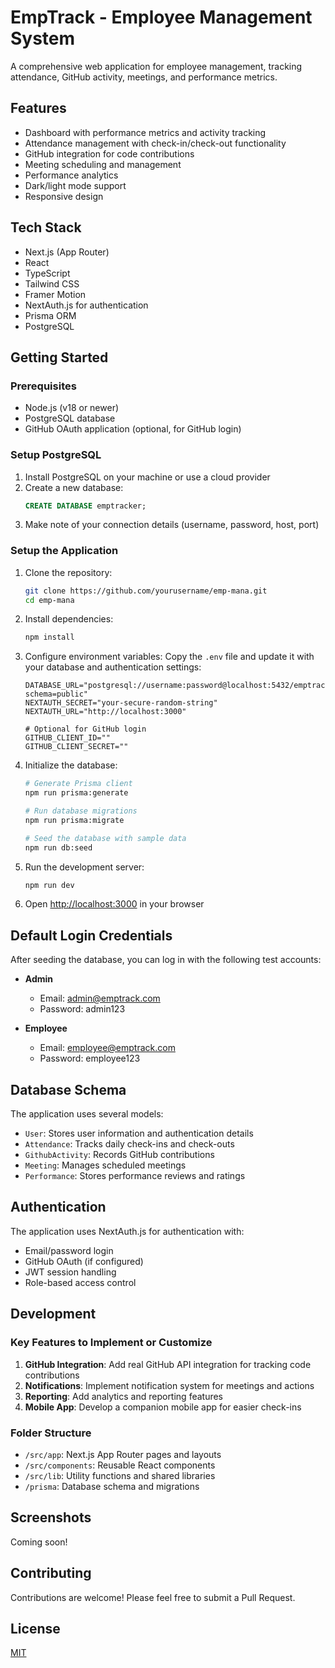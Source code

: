 # EmpTrack - Employee Management System

A comprehensive web application for employee management, tracking attendance, GitHub activity, meetings, and performance metrics.

## Features

- Dashboard with performance metrics and activity tracking
- Attendance management with check-in/check-out functionality
- GitHub integration for code contributions
- Meeting scheduling and management
- Performance analytics
- Dark/light mode support
- Responsive design

## Tech Stack

- Next.js (App Router)
- React
- TypeScript
- Tailwind CSS
- Framer Motion
- NextAuth.js for authentication
- Prisma ORM
- PostgreSQL

## Getting Started

### Prerequisites

- Node.js (v18 or newer)
- PostgreSQL database
- GitHub OAuth application (optional, for GitHub login)

### Setup PostgreSQL

1. Install PostgreSQL on your machine or use a cloud provider
2. Create a new database:
   ```sql
   CREATE DATABASE emptracker;
   ```
3. Make note of your connection details (username, password, host, port)

### Setup the Application

1. Clone the repository:
   ```bash
   git clone https://github.com/yourusername/emp-mana.git
   cd emp-mana
   ```

2. Install dependencies:
   ```bash
   npm install
   ```

3. Configure environment variables:
   Copy the `.env` file and update it with your database and authentication settings:
   ```
   DATABASE_URL="postgresql://username:password@localhost:5432/emptracker?schema=public"
   NEXTAUTH_SECRET="your-secure-random-string"
   NEXTAUTH_URL="http://localhost:3000"
   
   # Optional for GitHub login
   GITHUB_CLIENT_ID=""
   GITHUB_CLIENT_SECRET=""
   ```

4. Initialize the database:
   ```bash
   # Generate Prisma client
   npm run prisma:generate
   
   # Run database migrations
   npm run prisma:migrate
   
   # Seed the database with sample data
   npm run db:seed
   ```

5. Run the development server:
   ```bash
   npm run dev
   ```

6. Open [http://localhost:3000](http://localhost:3000) in your browser

## Default Login Credentials

After seeding the database, you can log in with the following test accounts:

- **Admin**
  - Email: admin@emptrack.com
  - Password: admin123

- **Employee**
  - Email: employee@emptrack.com
  - Password: employee123

## Database Schema

The application uses several models:

- `User`: Stores user information and authentication details
- `Attendance`: Tracks daily check-ins and check-outs
- `GithubActivity`: Records GitHub contributions
- `Meeting`: Manages scheduled meetings
- `Performance`: Stores performance reviews and ratings

## Authentication

The application uses NextAuth.js for authentication with:

- Email/password login
- GitHub OAuth (if configured)
- JWT session handling
- Role-based access control

## Development

### Key Features to Implement or Customize

1. **GitHub Integration**: Add real GitHub API integration for tracking code contributions
2. **Notifications**: Implement notification system for meetings and actions
3. **Reporting**: Add analytics and reporting features
4. **Mobile App**: Develop a companion mobile app for easier check-ins

### Folder Structure

- `/src/app`: Next.js App Router pages and layouts
- `/src/components`: Reusable React components
- `/src/lib`: Utility functions and shared libraries
- `/prisma`: Database schema and migrations

## Screenshots

Coming soon!

## Contributing

Contributions are welcome! Please feel free to submit a Pull Request.

## License

[MIT](LICENSE)
